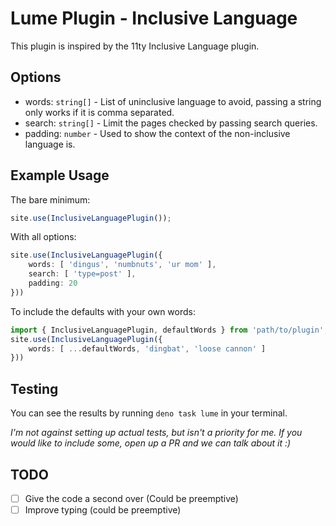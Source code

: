 # Lume Plugin - Inclusive Language

This plugin is inspired by the 11ty Inclusive Language plugin.

## Options

- words: `string[]` - List of uninclusive language to avoid, passing a string only works if it is comma separated.
- search: `string[]` - Limit the pages checked by passing search queries.
- padding: `number` - Used to show the context of the non-inclusive language is.

## Example Usage

The bare minimum:

```ts
site.use(InclusiveLanguagePlugin());
```


With all options:

```ts
site.use(InclusiveLanguagePlugin({
    words: [ 'dingus', 'numbnuts', 'ur mom' ],
    search: [ 'type=post' ],
    padding: 20
}))
```

To include the defaults with your own words:

```ts
import { InclusiveLanguagePlugin, defaultWords } from 'path/to/plugin';
site.use(InclusiveLanguagePlugin({
    words: [ ...defaultWords, 'dingbat', 'loose cannon' ]
}))
```

## Testing

You can see the results by running `deno task lume` in your terminal.

*I'm not against setting up actual tests, but isn't a priority for me. If you would like to include some, open up a PR and we can talk about it :)*

## TODO

- [ ] Give the code a second over (Could be preemptive)
- [ ] Improve typing (could be preemptive)
